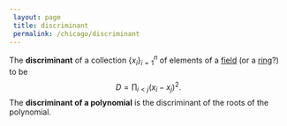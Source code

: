```yaml
---
 layout: page
 title: discriminant
 permalink: /chicago/discriminant
---
```

The **discriminant** of a collection $\{x_i\}_{i=1}^n$ of elements of a [field](https://mathgloss.github.io/MathGloss/field) (or a [ring](https://mathgloss.github.io/MathGloss/ring)?) to be $$D = \prod_{i<j} (x_i-x_j)^2.$$ The **discriminant of a polynomial** is the discriminant of the roots of the polynomial. 
